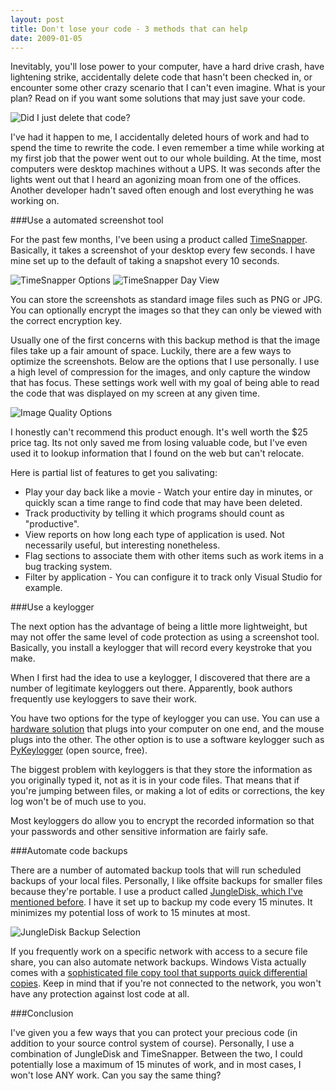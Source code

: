 ```yaml
---
layout: post
title: Don't lose your code - 3 methods that can help
date: 2009-01-05
---
```


Inevitably, you'll lose power to your computer, have a hard drive crash, have lightening strike, accidentally delete code that hasn't been checked in, or encounter some other crazy scenario that I can't even imagine. What is your plan? Read on if you want some solutions that may just save your code.

![Did I just delete that code?](istock-000002512608xsmall.jpg) 

I've had it happen to me, I accidentally deleted hours of work and had to spend the time to rewrite the code. I even remember a time while working at my first job that the power went out to our whole building. At the time, most computers were desktop machines without a UPS. It was seconds after the lights went out that I heard an agonizing moan from one of the offices. Another developer hadn't saved often enough and lost everything he was working on.

###Use a automated screenshot tool

For the past few months, I've been using a product called [TimeSnapper](http://www.timesnapper.com/). Basically, it takes a screenshot of your desktop every few seconds. I have mine set up to the default of taking a snapshot every 10 seconds.

![TimeSnapper Options](image.png) ![TimeSnapper Day View](image1.png) 

You can store the screenshots as standard image files such as PNG or JPG. You can optionally encrypt the images so that they can only be viewed with the correct encryption key.

Usually one of the first concerns with this backup method is that the image files take up a fair amount of space. Luckily, there are a few ways to optimize the screenshots. Below are the options that I use personally. I use a high level of compression for the images, and only capture the window that has focus. These settings work well with my goal of being able to read the code that was displayed on my screen at any given time.

![Image Quality Options](image2.png) 

I honestly can't recommend this product enough. It's well worth the $25 price tag. Its not only saved me from losing valuable code, but I've even used it to lookup information that I found on the web but can't relocate.

Here is partial list of features to get you salivating:

* Play your day back like a movie - Watch your entire day in minutes, or quickly scan a time range to find code that may have been deleted.
* Track productivity by telling it which programs should count as "productive".
* View reports on how long each type of application is used. Not necessarily useful, but interesting nonetheless.
* Flag sections to associate them with other items such as work items in a bug tracking system.
* Filter by application - You can configure it to track only Visual Studio for example. 

###Use a keylogger

The next option has the advantage of being a little more lightweight, but may not offer the same level of code protection as using a screenshot tool. Basically, you install a keylogger that will record every keystroke that you make.

When I first had the idea to use a keylogger, I discovered that there are a number of legitimate keyloggers out there. Apparently, book authors frequently use keyloggers to save their work.

You have two options for the type of keylogger you can use. You can use a [hardware solution](http://www.keyghost.com/USB-Keylogger.htm) that plugs into your computer on one end, and the mouse plugs into the other. The other option is to use a software keylogger such as [PyKeylogger](http://sourceforge.net/projects/pykeylogger/) (open source, free).

The biggest problem with keyloggers is that they store the information as you originally typed it, not as it is in your code files. That means that if you're jumping between files, or making a lot of edits or corrections, the key log won't be of much use to you.

Most keyloggers do allow you to encrypt the recorded information so that your passwords and other sensitive information are fairly safe.

###Automate code backups

There are a number of automated backup tools that will run scheduled backups of your local files. Personally, I like offsite backups for smaller files because they're portable. I use a product called [JungleDisk, which I've mentioned before](http://www.ytechie.com/2008/07/new-backup-solution-jungledisk-amazon-s3/). I have it set up to backup my code every 15 minutes. It minimizes my potential loss of work to 15 minutes at most.

![JungleDisk Backup Selection](image3.png) 

If you frequently work on a specific network with access to a secure file share, you can also automate network backups. Windows Vista actually comes with a [sophisticated file copy tool that supports quick differential copies](http://en.wikipedia.org/wiki/Robocopy). Keep in mind that if you're not connected to the network, you won't have any protection against lost code at all.

###Conclusion

I've given you a few ways that you can protect your precious code (in addition to your source control system of course). Personally, I use a combination of JungleDisk and TimeSnapper. Between the two, I could potentially lose a maximum of 15 minutes of work, and in most cases, I won't lose ANY work. Can you say the same thing?